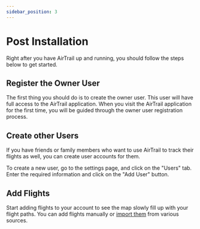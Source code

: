 ```yaml
---
sidebar_position: 3
---
```


# Post Installation

Right after you have AirTrail up and running, you should follow the steps below to get started.

## Register the Owner User

The first thing you should do is to create the owner user. This user will have full access to the AirTrail application.
When you visit the AirTrail application for the first time, you will be guided through the owner user registration process.

## Create other Users

If you have friends or family members who want to use AirTrail to track their flights as well, you can create user accounts for them.

To create a new user, go to the settings page, and click on the "Users" tab. Enter the required information and click on the "Add User" button.

## Add Flights

Start adding flights to your account to see the map slowly fill up with your flight paths. You can add flights manually or [import them](/docs/features/import) from various sources.